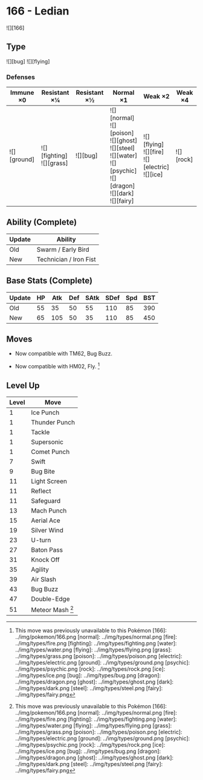 # 166 - Ledian
![][166]

## Type

![][bug]  ![][flying]

### Defenses

Immune ×0 | Resistant ×¼ | Resistant ×½ | Normal ×1 | Weak ×2 | Weak ×4
---       | ---          | ---          | ---       | ---     | ---
![][ground]<br> | ![][fighting]<br> ![][grass]<br> | ![][bug]<br> | ![][normal]<br> ![][poison]<br> ![][ghost]<br> ![][steel]<br> ![][water]<br> ![][psychic]<br> ![][dragon]<br> ![][dark]<br> ![][fairy]<br> | ![][flying]<br> ![][fire]<br> ![][electric]<br> ![][ice]<br> | ![][rock]<br> | 

## Ability (Complete)

Update | Ability
---    | ---
Old    | Swarm / Early Bird
New    | Technician / Iron Fist

## Base Stats (Complete)

Update | HP | Atk | Def | SAtk | SDef | Spd | BST
---    | ---| --- | --- | ---  | ---  | --- | ---
Old    | 55 |  35 |  50 |  55  |  110  |  85  |  390
New    | 65 |  105 |  50 |  35  |  110  |  85  |  450

## Moves

 - Now compatible with TM62, Bug Buzz.

 - Now compatible with HM02, Fly. [^1]

## Level Up

Level | Move
---   | ---
  1   | Ice Punch
  1   | Thunder Punch
  1   | Tackle
  1   | Supersonic
  1   | Comet Punch
  7   | Swift
  9   | Bug Bite
 11   | Light Screen
 11   | Reflect
 11   | Safeguard
 13   | Mach Punch
 15   | Aerial Ace
 19   | Silver Wind
 23   | U-turn
 27   | Baton Pass
 31   | Knock Off
 35   | Agility
 39   | Air Slash
 43   | Bug Buzz
 47   | Double-Edge
 51   | Meteor Mash [^1]

[^1]: This move was previously unavailable to this Pokémon
[166]: ../img/pokemon/166.png
[normal]: ../img/types/normal.png
[fire]: ../img/types/fire.png
[fighting]: ../img/types/fighting.png
[water]: ../img/types/water.png
[flying]: ../img/types/flying.png
[grass]: ../img/types/grass.png
[poison]: ../img/types/poison.png
[electric]: ../img/types/electric.png
[ground]: ../img/types/ground.png
[psychic]: ../img/types/psychic.png
[rock]: ../img/types/rock.png
[ice]: ../img/types/ice.png
[bug]: ../img/types/bug.png
[dragon]: ../img/types/dragon.png
[ghost]: ../img/types/ghost.png
[dark]: ../img/types/dark.png
[steel]: ../img/types/steel.png
[fairy]: ../img/types/fairy.png
